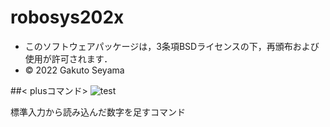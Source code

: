 # robosys202x
 * このソフトウェアパッケージは，3条項BSDライセンスの下，再頒布および使用が許可されます．
 * © 2022 Gakuto Seyama

##< plusコマンド>
![test](https://github.com/gaku-3319/robosys202x/actions/runs/3581559302/jobs/6024758363)

標準入力から読み込んだ数字を足すコマンド
 
